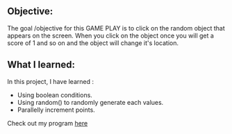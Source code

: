 ## Objective:
The goal /objective for this GAME PLAY is to click on the random object that appears on the screen. When you click on the object once you will get a score of 1 and so on and the object will change it's location.

## What I learned:
In this project, I have learned :

 - Using boolean conditions. 
 - Using random() to randomly generate each values.
 - Parallelly increment points.

Check out my program [here](https://paularchana.github.io/GAME_PLAY/)
